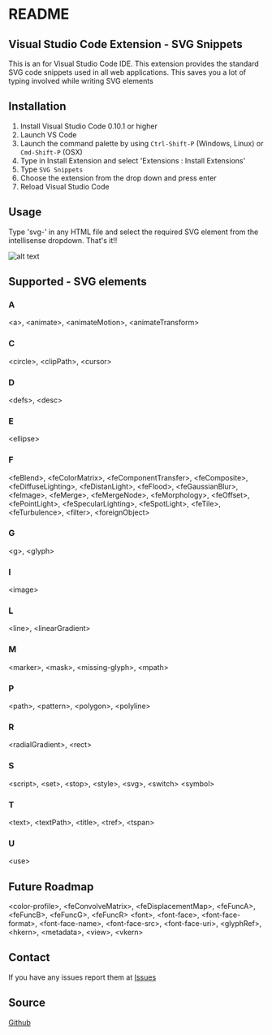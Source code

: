 # README
## Visual Studio Code Extension - SVG Snippets
 
This is an for Visual Studio Code IDE. This extension provides the standard SVG code snippets used in all web applications. This saves you a lot of typing
involved while writing SVG elements

## Installation

1. Install Visual Studio Code 0.10.1 or higher
2. Launch VS Code
3. Launch the command palette by using `Ctrl-Shift-P` (Windows, Linux) or `Cmd-Shift-P` (OSX)
4. Type in Install Extension and select 'Extensions : Install Extensions'
5. Type `SVG Snippets`
6. Choose the extension from the drop down and press enter
7. Reload Visual Studio Code

## Usage

Type 'svg-' in any HTML file and select the required SVG element from the intellisense dropdown. That's it!!

![alt text](https://s19.postimg.org/onxiqdwld/preview.gif "Snippets Preview")

## Supported - SVG elements

### A
&lt;a&gt;,
&lt;animate&gt;,
&lt;animateMotion&gt;,
&lt;animateTransform&gt;
### C
&lt;circle&gt;,
&lt;clipPath&gt;,
&lt;cursor&gt;
### D
&lt;defs&gt;,
&lt;desc&gt;
### E
&lt;ellipse&gt;
### F
&lt;feBlend&gt;,
&lt;feColorMatrix&gt;,
&lt;feComponentTransfer&gt;,
&lt;feComposite&gt;,
&lt;feDiffuseLighting&gt;,
&lt;feDistanLight&gt;,
&lt;feFlood&gt;,
&lt;feGaussianBlur&gt;,
&lt;feImage&gt;,
&lt;feMerge&gt;,
&lt;feMergeNode&gt;,
&lt;feMorphology&gt;,
&lt;feOffset&gt;,
&lt;fePointLight&gt;,
&lt;feSpecularLighting&gt;,
&lt;feSpotLight&gt;,
&lt;feTile&gt;,
&lt;feTurbulence&gt;,
&lt;filter&gt;,
&lt;foreignObject&gt;
### G
&lt;g&gt;,
&lt;glyph&gt;
### I
&lt;image&gt;
### L
&lt;line&gt;,
&lt;linearGradient&gt;
### M
&lt;marker&gt;,
&lt;mask&gt;,
&lt;missing-glyph&gt;,
&lt;mpath&gt;
### P
&lt;path&gt;,
&lt;pattern&gt;,
&lt;polygon&gt;,
&lt;polyline&gt;
### R
&lt;radialGradient&gt;,
&lt;rect&gt;
### S
&lt;script&gt;,
&lt;set&gt;,
&lt;stop&gt;,
&lt;style&gt;,
&lt;svg&gt;,
&lt;switch&gt;
&lt;symbol&gt;
### T
&lt;text&gt;,
&lt;textPath&gt;,
&lt;title&gt;,
&lt;tref&gt;,
&lt;tspan&gt;
### U
&lt;use&gt;

## Future Roadmap
&lt;color-profile&gt;,
&lt;feConvolveMatrix&gt;,
&lt;feDisplacementMap&gt;,
&lt;feFuncA&gt;,
&lt;feFuncB&gt;,
&lt;feFuncG&gt;,
&lt;feFuncR&gt;
&lt;font&gt;,
&lt;font-face&gt;,
&lt;font-face-format&gt;,
&lt;font-face-name&gt;,
&lt;font-face-src&gt;,
&lt;font-face-uri&gt;,
&lt;glyphRef&gt;,
&lt;hkern&gt;,
&lt;metadata&gt;,
&lt;view&gt;,
&lt;vkern&gt;

## Contact
If you have any issues report them at [Issues](https://github.com/sidthesloth92/vsc_svg_snippets/issues)

## Source
[Github](https://github.com/sidthesloth92/vsc_svg_snippets)